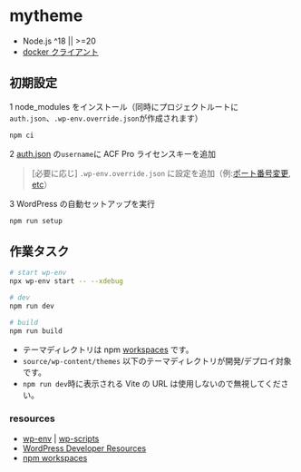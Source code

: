# mytheme

- Node.js ^18 || >=20
- [docker クライアント](https://www.docker.com/get-started)

## 初期設定

1 node_modules をインストール（同時にプロジェクトルートに`auth.json`、`.wp-env.override.json`が作成されます）

```sh
npm ci
```

2 [auth.json](https://www.advancedcustomfields.com/resources/installing-acf-pro-with-composer/) の`username`に ACF Pro ライセンスキーを追加

> [必要に応じ] `.wp-env.override.json` に設定を追加（例:[ポート番号変更](https://github.com/WordPress/gutenberg/tree/HEAD/packages/env#custom-port-numbers), [etc](https://github.com/WordPress/gutenberg/tree/HEAD/packages/env#examples)）

3 WordPress の自動セットアップを実行

```sh
npm run setup
```

## 作業タスク

```sh
# start wp-env
npx wp-env start -- --xdebug

# dev
npm run dev

# build
npm run build
```

- テーマディレクトリは npm [workspaces](https://docs.npmjs.com/cli/v7/using-npm/workspaces) です。
- `source/wp-content/themes` 以下のテーマディレクトリが開発/デプロイ対象です。
- `npm run dev`時に表示される Vite の URL は使用しないので無視してください。

### resources

- [wp-env](https://github.com/WordPress/gutenberg/tree/HEAD/packages/env#readme) | [wp-scripts](https://developer.wordpress.org/block-editor/reference-guides/packages/packages-scripts/)
- [WordPress Developer Resources](https://developer.wordpress.org/)
- [npm workspaces](https://docs.npmjs.com/cli/v10/using-npm/workspaces)
